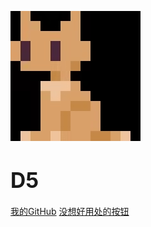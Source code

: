 ![logo](_media/logo.png)

# <big>D5</big>


<span id="busuanzi_container_site_pv" style='display:none'>
    访问量:<span id="busuanzi_value_site_pv"></span> 次
</span>
<span id="busuanzi_container_site_uv" style='display:none'>
    访客数:<span id="busuanzi_value_site_uv"></span> 人
</span>

[我的GitHub](https://github.com/D5rrr)
[没想好用处的按钮]()